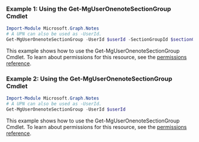 ### Example 1: Using the Get-MgUserOnenoteSectionGroup Cmdlet
```powershell
Import-Module Microsoft.Graph.Notes
# A UPN can also be used as -UserId.
Get-MgUserOnenoteSectionGroup -UserId $userId -SectionGroupId $sectionGroupId
```
This example shows how to use the Get-MgUserOnenoteSectionGroup Cmdlet.
To learn about permissions for this resource, see the [permissions reference](/graph/permissions-reference).
### Example 2: Using the Get-MgUserOnenoteSectionGroup Cmdlet
```powershell
Import-Module Microsoft.Graph.Notes
# A UPN can also be used as -UserId.
Get-MgUserOnenoteSectionGroup -UserId $userId
```
This example shows how to use the Get-MgUserOnenoteSectionGroup Cmdlet.
To learn about permissions for this resource, see the [permissions reference](/graph/permissions-reference).
